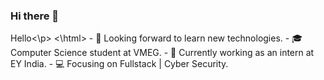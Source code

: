 ### Hi there 👋


<html>
  <p>Hello<\p>
<\html>
- 🔭 Looking forward to learn new technologies.
- 🎓 Computer Science student at VMEG.
- 💼 Currently working as an intern at EY India.
- 💻 Focusing on Fullstack | Cyber Security.

